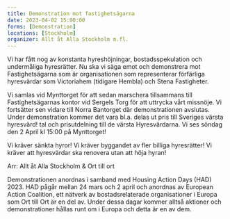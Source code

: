 ```yaml
---
title: Demonstration mot fastighetsägarna
date: 2023-04-02 15:00:00
forms: [Demonstration]
locations: [Stockholm]
organizer: Allt åt Alla Stockholm m.fl. 
---
```

Vi har fått nog av konstanta hyreshöjningar, bostadsspekulation och undermåliga hyresrätter. Nu ska vi säga emot och demonstrera mot Fastighetsägarna som är organisationen som representerar förfärliga hyresvärdar som Victoriahem (tidigare Hembla) och Stena Fastigheter. 

Vi samlas vid Mynttorget för att sedan marschera tillsammans till Fastighetsägarnas kontor vid Sergels Torg för att uttrycka vårt missnöje. Vi fortsätter sen vidare till Norra Bantorget där demonstrationen avslutas. Under demonstration kommer det vara bl.a. delas ut pris till Sveriges värsta hyresvärd! tal och prisutdelning till de värsta Hyresvärdarna. Vi ses söndag den 2 April kl 15:00 på Mynttorget! 

Vi kräver sänkta hyror!
Vi kräver byggandet av fler billiga hyresrätter!
Vi kräver att hyresvärdar ska renovera utan att höja hyran!

Arr: Allt åt Alla Stockholm & Ort till ort

Demonstrationen anordnas i samband med Housing Action Days (HAD) 2023. HAD pågår mellan 24 mars och 2 april och anordnas av European Action Coalition, ett nätverk av bostadsrelaterade organisationer i Europa som Ort till Ort är en del av. Under dessa dagar kommer alltså aktioner och demonstrationer hållas runt om i Europa och detta är en av dem.